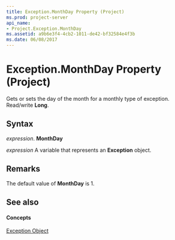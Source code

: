 ```yaml
---
title: Exception.MonthDay Property (Project)
ms.prod: project-server
api_name:
- Project.Exception.MonthDay
ms.assetid: a9b6e3f4-4cb2-1011-de42-bf32584e4f3b
ms.date: 06/08/2017
---
```



# Exception.MonthDay Property (Project)

Gets or sets the day of the month for a monthly type of exception. Read/write  **Long**.


## Syntax

 _expression_. **MonthDay**

 _expression_ A variable that represents an **Exception** object.


## Remarks

The default value of  **MonthDay** is 1.


## See also


#### Concepts


[Exception Object](exception-object-project.md)
